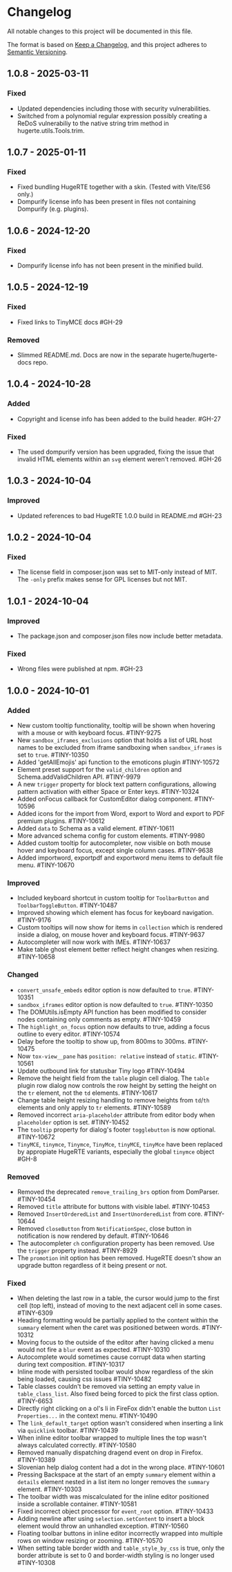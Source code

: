 # Changelog
All notable changes to this project will be documented in this file.

The format is based on [Keep a Changelog](https://keepachangelog.com/en/1.0.0/),
and this project adheres to [Semantic Versioning](https://semver.org/spec/v2.0.0.html).

## 1.0.8 - 2025-03-11

### Fixed
- Updated dependencies including those with security vulnerabilities.
- Switched from a polynomial regular expression possibly creating a ReDoS vulnerabiliy to the native string trim method in hugerte.utils.Tools.trim.

## 1.0.7 - 2025-01-11

### Fixed
- Fixed bundling HugeRTE together with a skin. (Tested with Vite/ES6 only.)
- Dompurify license info has been present in files not containing Dompurify (e.g. plugins).

## 1.0.6 - 2024-12-20

### Fixed
- Dompurify license info has not been present in the minified build.

## 1.0.5 - 2024-12-19

### Fixed
- Fixed links to TinyMCE docs #GH-29

### Removed
- Slimmed README.md. Docs are now in the separate hugerte/hugerte-docs repo.

## 1.0.4 - 2024-10-28

### Added
- Copyright and license info has been added to the build header. #GH-27

### Fixed
- The used dompurify version has been upgraded, fixing the issue that invalid HTML elements within an `svg` element weren't removed. #GH-26

## 1.0.3 - 2024-10-04

### Improved
- Updated references to bad HugeRTE 1.0.0 build in README.md #GH-23

## 1.0.2 - 2024-10-04

### Fixed
- The license field in composer.json was set to MIT-only instead of MIT. The `-only` prefix makes sense for GPL licenses but not MIT.

## 1.0.1 - 2024-10-04

### Improved
- The package.json and composer.json files now include better metadata.

### Fixed
- Wrong files were published at npm. #GH-23

## 1.0.0 - 2024-10-01

### Added
- New custom tooltip functionality, tooltip will be shown when hovering with a mouse or with keyboard focus. #TINY-9275
- New `sandbox_iframes_exclusions` option that holds a list of URL host names to be excluded from iframe sandboxing when `sandbox_iframes` is set to `true`. #TINY-10350
- Added 'getAllEmojis' api function to the emoticons plugin #TINY-10572
- Element preset support for the `valid_children` option and Schema.addValidChildren API. #TINY-9979
- A new `trigger` property for block text pattern configurations, allowing pattern activation with either Space or Enter keys. #TINY-10324
- Added onFocus callback for CustomEditor dialog component. #TINY-10596
- Added icons for the import from Word, export to Word and export to PDF premium plugins. #TINY-10612
- Added `data` to Schema as a valid element. #TINY-10611
- More advanced schema config for custom elements. #TINY-9980
- Added custom tooltip for autocompleter, now visible on both mouse hover and keyboard focus, except single column cases. #TINY-9638
- Added importword, exportpdf and exportword menu items to default file menu. #TINY-10670

### Improved
- Included keyboard shortcut in custom tooltip for `ToolbarButton` and `ToolbarToggleButton`. #TINY-10487
- Improved showing which element has focus for keyboard navigation. #TINY-9176
- Custom tooltips will now show for items in `collection` which is rendered inside a dialog, on mouse hover and keyboard focus. #TINY-9637
- Autocompleter will now work with IMEs. #TINY-10637
- Make table ghost element better reflect height changes when resizing. #TINY-10658

### Changed
- `convert_unsafe_embeds` editor option is now defaulted to `true`. #TINY-10351
- `sandbox_iframes` editor option is now defaulted to `true`. #TINY-10350
- The DOMUtils.isEmpty API function has been modified to consider nodes containing only comments as empty. #TINY-10459
- The `highlight_on_focus` option now defaults to true, adding a focus outline to every editor. #TINY-10574
- Delay before the tooltip to show up, from 800ms to 300ms. #TINY-10475
- Now `tox-view__pane` has `position: relative` instead of `static`. #TINY-10561
- Update outbound link for statusbar Tiny logo #TINY-10494
- Remove the height field from the `table` plugin cell dialog. The `table` plugin row dialog now controls the row height by setting the height on the `tr` element, not the `td` elements. #TINY-10617
- Change table height resizing handling to remove heights from `td`/`th` elements and only apply to `tr` elements. #TINY-10589
- Removed incorrect `aria-placeholder` attribute from editor body when `placeholder` option is set. #TINY-10452
- The `tooltip` property for dialog's footer `togglebutton` is now optional. #TINY-10672
- `TinyMCE`, `tinymce`, `Tinymce`, `TinyMce`, `tinyMCE`, `tinyMce` have been replaced by appropiate HugeRTE variants, especially the global `tinymce` object #GH-8

### Removed
- Removed the deprecated `remove_trailing_brs` option from DomParser. #TINY-10454
- Removed `title` attribute for buttons with visible label. #TINY-10453
- Removed `InsertOrderedList` and `InsertUnorderedList` from core. #TINY-10644
- Removed `closeButton` from `NotificationSpec`, close button in notification is now rendered by default. #TINY-10646
- The autocompleter `ch` configuration property has been removed. Use the `trigger` property instead. #TINY-8929
- The `promotion` init option has been removed. HugeRTE doesn't show an upgrade button regardless of it being present or not.

### Fixed
- When deleting the last row in a table, the cursor would jump to the first cell (top left), instead of moving to the next adjacent cell in some cases. #TINY-6309
- Heading formatting would be partially applied to the content within the `summary` element when the caret was positioned between words. #TINY-10312
- Moving focus to the outside of the editor after having clicked a menu would not fire a `blur` event as expected. #TINY-10310
- Autocomplete would sometimes cause corrupt data when starting during text composition. #TINY-10317
- Inline mode with persisted toolbar would show regardless of the skin being loaded, causing css issues #TINY-10482
- Table classes couldn't be removed via setting an empty value in `table_class_list`. Also fixed being forced to pick the first class option. #TINY-6653
- Directly right clicking on a ol's li in FireFox didn't enable the button `List Properties...` in the context menu. #TINY-10490
- The `link_default_target` option wasn't considered when inserting a link via `quicklink` toolbar. #TINY-10439
- When inline editor toolbar wrapped to multiple lines the top wasn't always calculated correctly. #TINY-10580
- Removed manually dispatching dragend event on drop in Firefox. #TINY-10389
- Slovenian help dialog content had a dot in the wrong place. #TINY-10601
- Pressing Backspace at the start of an empty `summary` element within a `details` element nested in a list item no longer removes the `summary` element. #TINY-10303
- The toolbar width was miscalculated for the inline editor positioned inside a scrollable container. #TINY-10581
- Fixed incorrect object processor for `event_root` option. #TINY-10433
- Adding newline after using `selection.setContent` to insert a block element would throw an unhandled exception. #TINY-10560
- Floating toolbar buttons in inline editor incorrectly wrapped into multiple rows on window resizing or zooming. #TINY-10570
- When setting table border width and `table_style_by_css` is true, only the border attribute is set to 0 and border-width styling is no longer used #TINY-10308

